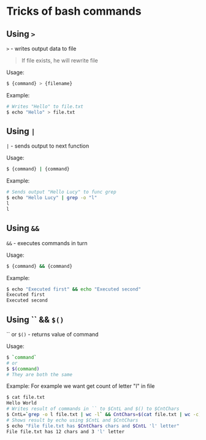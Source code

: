# Tricks of bash commands

## Using `>`
`>` - writes output data to file
> If file exists, he will rewrite file

Usage:
```bash
$ {command} > {filename}
```

Example:
```bash
# Writes "Hello" to file.txt
$ echo "Hello" > file.txt
```

## Using `|`
`|` - sends output to next function

Usage:
```bash
$ {command} | {command}
```

Example:
```bash
# Sends output "Hello Lucy" to func grep
$ echo "Hello Lucy" | grep -o "l"
l
l
```

## Using `&&`
`&&` - executes commands in turn

Usage:
```bash
$ {command} && {command}
```

Example:
```bash
$ echo "Executed first" && echo "Executed second"
Executed first
Executed second
```

## Using `` && `$()`
`` or `$()` - returns value of command

Usage:
```bash
$ `command`
# or
$ $(command)
# They are both the same
```

Example:
For example we want get count of letter "l" in file
```bash
$ cat file.txt
Hello World
# Writes result of commands in `` to $CntL and $() to $CntChars
$ CntL=`grep -o l file.txt | wc -l` && CntChars=$(cat file.txt | wc -c)
# Shows result by echo using $CntL and $CntChars
$ echo "File file.txt has $CntChars chars and $CntL 'l' letter"
File file.txt has 12 chars and 3 'l' letter
```
